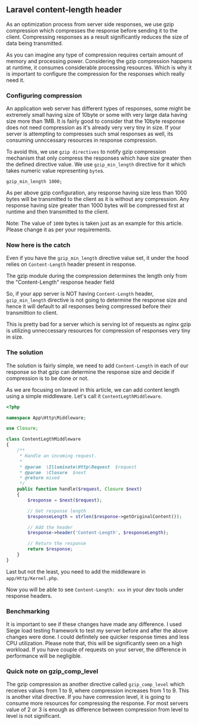 ## Laravel content-length header

As an optimization process from server side responses, we use gzip compression which compresses the response before sending it to the client. Compressing responses as a result significantly reduces the size of data being transmitted.

As you can imagine any type of compression requires certain amount of memory and processing power. Considering the gzip compression happens at runtime, it consumes considerable processing resources. Which is why it is important to configure the compression for the responses which really need it.

### Configuring compression

An application web server has different types of responses, some might be extremely small having size of 10byte or some with very large data having size more than 1MB. It is fairly good to consider that the 10byte response does not need compression as it's already very very tiny in size. If your server is attempting to compresses such smal responses as well, its consuming unnccessary resources in response compression.

To avoid this, we use `gzip directives` to notify gzip compression mechanism that only compress the responses which have size greater then the defined directive value. We use `gzip_min_length` directive for it which takes numeric value representing `byte`s.

```
gzip_min_length 1000;
```

As per above gzip configuration, any response having size less than 1000 bytes will be transmitted to the client as it is without any compression. Any response having size greater than 1000 bytes will be compressed first at runtime and then transmitted to the client.

Note: The value of `1000` bytes is taken just as an example for this article. Please change it as per your requirements.

### Now here is the catch

Even if you have the `gzip_min_length` directive value set, it under the hood relies on `Content-Length` header present in response.

The gzip module during the compression determines the length only from the "Content-Length" response header field

So, if your app server is NOT having `Content-Length` header, `gzip_min_length` directive is not going to determine the response size and hence it will default to all responses being compressed before their transmittion to client.

This is pretty bad for a server which is serving lot of requests as nginx gzip is utilizing unneccessary resources for compression of responses very tiny in size.

### The solution

The solution is fairly simple, we need to add `Content-Length` in each of our response so that gzip can determine the response size and decide if compression is to be done or not.

As we are focusing on laravel in this article, we can add content length using a simple middleware. Let's call it `ContentLegthMiddleware`.

```php
<?php

namespace App\Http\Middleware;

use Closure;

class ContentLegthMiddleware
{
    /**
     * Handle an incoming request.
     *
     * @param  \Illuminate\Http\Request  $request
     * @param  \Closure  $next
     * @return mixed
     */
    public function handle($request, Closure $next)
    {
        $response = $next($request);

        // Get response length
        $responseLength = strlen($response->getOriginalContent());

        // Add the header
        $response->header('Content-Length', $responseLength);

        // Return the response
        return $response;
    }
}
```

Last but not the least, you need to add the middleware in `app/Http/Kernel.php`.

Now you will be able to see `Content-Length: xxx` in your dev tools under response headers.

### Benchmarking

It is important to see if these changes have made any difference. I used Siege load testing framework to test my server before and after the above changes were done. I could definitely see quicker response times and less CPU utilization. Please note that, this will be significantly seen on a high workload. If you have couple of requests on your server, the difference in performance will be negligible.

### Quick note on gzip_comp_level

The gzip compression as another directive called `gzip_comp_level` which receives values from 1 to 9, where compression increases from 1 to 9. This is another vital directive. If you have comression level, it is going to consume more resources for compressing the response. For most servers value of 2 or 3 is enough as difference between compression from level to level is not significant.
